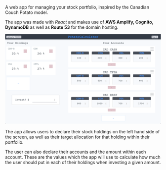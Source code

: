 A web app for managing your stock portfolio, inspired by the Canadian Couch Potato model.

The app was made with *React* and makes use of **AWS Amplify, Cognito, DynamoDB** as well as **Route 53** for the domain hosting.

![Image of Potatocalculator](https://github.com/nikolamarunic/images/blob/master/potatocalculator_splash.png)

The app allows users to declare their stock holdings on the left hand side of the screen, as well as their target allocation for that holding within their portfolio.

The user can also declare their accounts and the amount within each account. These are the values which the app will use to calculate how much the user should put in each of their holdings when investing a given amount.
